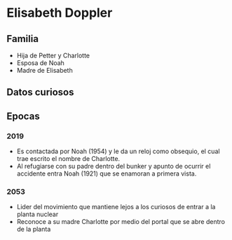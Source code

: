 # Elisabeth Doppler

## Familia

* Hija de Petter y Charlotte
* Esposa de Noah
* Madre de Elisabeth 

## Datos curiosos

## Epocas

### 2019

* Es contactada por Noah (1954) y le da un reloj como obsequio, el cual trae escrito el nombre de Charlotte.
* Al refugiarse con su padre dentro del bunker y apunto de ocurrir el accidente entra Noah (1921) que se enamoran a primera vista.

### 2053

* Lider del movimiento que mantiene lejos a los curiosos de entrar a la planta nuclear
* Reconoce a su madre Charlotte por medio del portal que se abre dentro de la planta